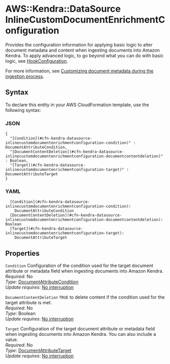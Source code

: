# AWS::Kendra::DataSource InlineCustomDocumentEnrichmentConfiguration<a name="aws-properties-kendra-datasource-inlinecustomdocumentenrichmentconfiguration"></a>

Provides the configuration information for applying basic logic to alter document metadata and content when ingesting documents into Amazon Kendra\. To apply advanced logic, to go beyond what you can do with basic logic, see [HookConfiguration](https://docs.aws.amazon.com/kendra/latest/dg/API_HookConfiguration.html)\.

For more information, see [Customizing document metadata during the ingestion process](https://docs.aws.amazon.com/kendra/latest/dg/custom-document-enrichment.html)\.

## Syntax<a name="aws-properties-kendra-datasource-inlinecustomdocumentenrichmentconfiguration-syntax"></a>

To declare this entity in your AWS CloudFormation template, use the following syntax:

### JSON<a name="aws-properties-kendra-datasource-inlinecustomdocumentenrichmentconfiguration-syntax.json"></a>

```
{
  "[Condition](#cfn-kendra-datasource-inlinecustomdocumentenrichmentconfiguration-condition)" : DocumentAttributeCondition,
  "[DocumentContentDeletion](#cfn-kendra-datasource-inlinecustomdocumentenrichmentconfiguration-documentcontentdeletion)" : Boolean,
  "[Target](#cfn-kendra-datasource-inlinecustomdocumentenrichmentconfiguration-target)" : DocumentAttributeTarget
}
```

### YAML<a name="aws-properties-kendra-datasource-inlinecustomdocumentenrichmentconfiguration-syntax.yaml"></a>

```
  [Condition](#cfn-kendra-datasource-inlinecustomdocumentenrichmentconfiguration-condition):
    DocumentAttributeCondition
  [DocumentContentDeletion](#cfn-kendra-datasource-inlinecustomdocumentenrichmentconfiguration-documentcontentdeletion): Boolean
  [Target](#cfn-kendra-datasource-inlinecustomdocumentenrichmentconfiguration-target):
    DocumentAttributeTarget
```

## Properties<a name="aws-properties-kendra-datasource-inlinecustomdocumentenrichmentconfiguration-properties"></a>

`Condition` <a name="cfn-kendra-datasource-inlinecustomdocumentenrichmentconfiguration-condition"></a>
Configuration of the condition used for the target document attribute or metadata field when ingesting documents into Amazon Kendra\.  
_Required_: No  
_Type_: [DocumentAttributeCondition](aws-properties-kendra-datasource-documentattributecondition.md)  
_Update requires_: [No interruption](https://docs.aws.amazon.com/AWSCloudFormation/latest/UserGuide/using-cfn-updating-stacks-update-behaviors.html#update-no-interrupt)

`DocumentContentDeletion` <a name="cfn-kendra-datasource-inlinecustomdocumentenrichmentconfiguration-documentcontentdeletion"></a>
`TRUE` to delete content if the condition used for the target attribute is met\.  
_Required_: No  
_Type_: Boolean  
_Update requires_: [No interruption](https://docs.aws.amazon.com/AWSCloudFormation/latest/UserGuide/using-cfn-updating-stacks-update-behaviors.html#update-no-interrupt)

`Target` <a name="cfn-kendra-datasource-inlinecustomdocumentenrichmentconfiguration-target"></a>
Configuration of the target document attribute or metadata field when ingesting documents into Amazon Kendra\. You can also include a value\.  
_Required_: No  
_Type_: [DocumentAttributeTarget](aws-properties-kendra-datasource-documentattributetarget.md)  
_Update requires_: [No interruption](https://docs.aws.amazon.com/AWSCloudFormation/latest/UserGuide/using-cfn-updating-stacks-update-behaviors.html#update-no-interrupt)
